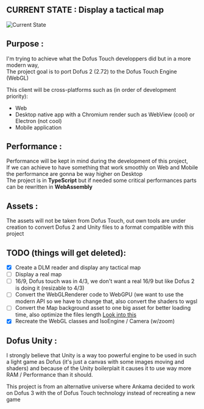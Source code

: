 ## CURRENT STATE : Display a tactical map
![Current State](https://i.imgur.com/iCBeRdn.png)

## Purpose :
I'm trying to achieve what the Dofus Touch developpers did but in a more modern way,  
The project goal is to port Dofus 2 (2.72) to the Dofus Touch Engine (WebGL)  

This client will be cross-platforms such as (in order of development priority):
- Web
- Desktop native app with a Chromium render such as WebView (cool) or Electron (not cool)
- Mobile application

## Performance : 
Performance will be kept in mind during the development of this project,  
If we can achieve to have something that work smoothly on Web and Mobile the performance are gonna be way higher on Desktop  
The project is in **TypeScript** but if needed some critical performances parts can be rewritten in **WebAssembly**  

## Assets :
The assets will not be taken from Dofus Touch, out own tools are under creation to convert Dofus 2 and Unity files to a format compatible with this project  

## TODO (things will get deleted):
- [x] Create a DLM reader and display any tactical map
- [ ] Display a real map
- [ ] 16/9, Dofus touch was in 4/3, we don't want a real 16/9 but like Dofus 2 is doing it (resizable to 4/3) 
- [ ] Convert the WebGLRenderer code to WebGPU (we want to use the modern API so we have to change that, also convert the shaders to wgsl
- [ ] Convert the Map background asset to one big asset for better loading time, also optimize the files length [Look into this](https://github.com/Wizcorp/docker-gameassets)
- [x] Recreate the WebGL classes and IsoEngine / Camera (w/zoom)

## Dofus Unity :
I strongly believe that Unity is a way too powerful engine to be used in such a light game as Dofus (it's just a canvas with some images moving and shaders) and because of the Unity boilerplait it causes it to use way more RAM / Performance than it should.  

This project is from an alternative universe where Ankama decided to work on Dofus 3 with the of Dofus Touch technology instead of recreating a new game
